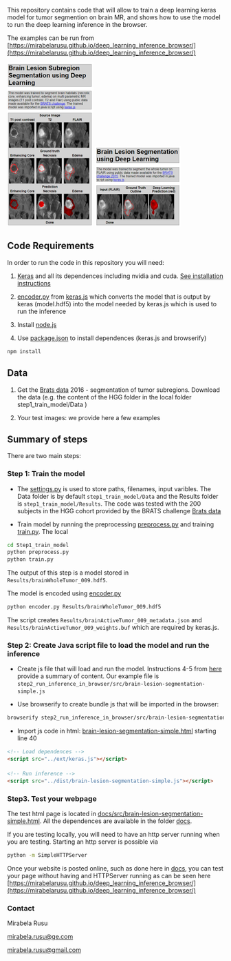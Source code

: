 This repository contains code that will allow to train a deep learning keras model for tumor segmention on brain MR, and shows how to use the model to run the deep learning inference in the browser.

The examples can be run from [https://mirabelarusu.github.io/deep_learning_inference_browser/](https://mirabelarusu.github.io/deep_learning_inference_browser/)

[![Lesion Segmentation](./step2_run_inference_in_browser/imgs/LesionSegmentation2.png)](https://mirabelarusu.github.io/deep_learning_inference_browser/src/brain-lesion-segmentation.html)
[![Lesion Segmentation](./step2_run_inference_in_browser/imgs/LesionSegmentation1.png)](https://mirabelarusu.github.io/deep_learning_inference_browser/src/brain-lesion-segmentation-simple.html)
## Code Requirements

In order to run the code in this repository you will need: 

1. [Keras](https://keras.io/) and all its dependences including nvidia and cuda. [See installation instructions](https://keras.io/#installation)

2. [encoder.py](https://github.com/transcranial/keras-js/blob/master/encoder.py) from [keras.js](https://github.com/transcranial/keras-js) which converts the model that is output by keras (model.hdf5) into the model needed by keras.js which is used to run the inference

3. Install [node.js](https://nodejs.org/en/)  

4. Use [package.json](package.json) to install dependences (keras.js and browserify)

```sh
npm install
```

## Data 

1. Get the [Brats data](https://sites.google.com/site/braintumorsegmentation/home/brats_2016) 2016 - segmentation of tumor subregions. Download the data (e.g. the content of the HGG folder in the local folder step1_train_model/Data )

2. Your test images: we provide here a few examples 

## Summary of steps 

There are two main steps:

### Step 1: Train the model

* The [settings.py](step1_train_model/settings.py) is used to store paths, filenames, input varibles. The Data folder is by default `step1_train_model/Data` and the Results folder is
`step1_train_model/Results`. The code was tested with the 200 subjects in the HGG cohort provided by the BRATS challenge [Brats data](https://sites.google.com/site/braintumorsegmentation/home/brats_2016)

* Train model by running the preprocessing [preprocess.py](step1_train_model/preprocess.py) and training [train.py](step1_train_model/train.py). The local 


```sh
cd Step1_train_model
python preprocess.py
python train.py
```

The output of this step is a model stored in `Results/brainWholeTumor_009.hdf5`. 

The model is encoded using [encoder.py](https://github.com/transcranial/keras-js/blob/master/encoder.py)

```sh
python encoder.py Results/brainWholeTumor_009.hdf5
```

The script creates `Results/brainActiveTumor_009_metadata.json` and `Results/brainActiveTumor_009_weights.buf` which are required by keras.js.

### Step 2: Create Java script file to load the model and run the inference

* Create js file that will load and run the model. Instructions 4-5 from [here](https://github.com/transcranial/keras-js#usage) provide a summary of content. Our example file is `step2_run_inference_in_browser/src/brain-lesion-segmentation-simple.js`


* Use browserify to create bundle js that will be imported in the browser: 
```sh
browserify step2_run_inference_in_browser/src/brain-lesion-segmentation-simple.js > docs/dist/brain-lesion-segmentation-simple.js
```

* Import js code in html: [brain-lesion-segmentation-simple.html](docs/src/brain-lesion-segmentation-simple.html) starting line 40

```html
<!-- Load dependences -->
<script src="../ext/keras.js"></script>

<!-- Run inference -->  
<script src="../dist/brain-lesion-segmentation-simple.js"></script>
```

### Step3. Test your webpage

The test html page is located in 
 [docs/src/brain-lesion-segmentation-simple.html](docs/src/brain-lesion-segmentation-simple.html). All the dependences are available in the folder [docs](doc). 
 
If you are testing locally, you will need to have an http server running when you are testing. Starting an http server is possible via

```sh
python -m SimpleHTTPServer

```

 Once your website is posted online, such as done here in [docs](docs), you can test your page without having and HTTPServer running as can be seen here  
 [https://mirabelarusu.github.io/deep_learning_inference_browser/](https://mirabelarusu.github.io/deep_learning_inference_browser/)

### Contact

Mirabela Rusu

mirabela.rusu@ge.com

mirabela.rusu@gmail.com

